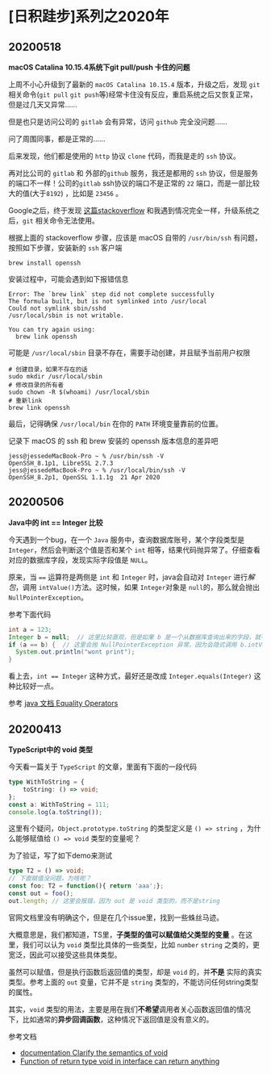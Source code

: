 # [日积跬步]系列之2020年



## 20200518

**macOS Catalina 10.15.4系统下git pull/push 卡住的问题**

上周不小心升级到了最新的 `macOS Catalina 10.15.4` 版本，升级之后，发现 `git` 相关命令(`git pull`  `git push`等)经常卡住没有反应，重启系统之后又恢复正常，但是过几天又异常……

但是也只是访问公司的 `gitlab` 会有异常，访问 `github` 完全没问题……

问了周围同事，都是正常的……

后来发现，他们都是使用的 `http` 协议 `clone` 代码，而我是走的 `ssh` 协议。

再对比公司的 `gitlab` 和 外部的`github` 服务，我还是都用的 `ssh` 协议，但是服务的端口不一样！公司的`gitlab` ssh协议的端口不是正常的 `22` 端口，而是一部比较大的值(大于`8192`) ，比如是 `23456` 。

Google之后，终于发现 [这篇stackoverflow](https://apple.stackexchange.com/questions/386821/git-hangs-with-a-ssh-remote-uri-after-10-15-4-update) 和我遇到情况完全一样，升级系统之后，`git` 相关命令无法使用。

根据上面的 stackoverflow 步骤，应该是 macOS 自带的 `/usr/bin/ssh` 有问题，按照如下步骤，安装新的 `ssh` 客户端

```shell
brew install openssh
```

安装过程中，可能会遇到如下报错信息

```shell
Error: The `brew link` step did not complete successfully
The formula built, but is not symlinked into /usr/local
Could not symlink sbin/sshd
/usr/local/sbin is not writable.

You can try again using:
  brew link openssh
```

可能是 `/usr/local/sbin` 目录不存在，需要手动创建，并且赋予当前用户权限

```shell
# 创建目录，如果不存在的话
sudo mkdir /usr/local/sbin
# 修改目录的所有者
sudo chown -R $(whoami) /usr/local/sbin
# 重新link
brew link openssh
```

最后，记得确保 `/usr/local/bin` 在你的 `PATH` 环境变量靠前的位置。

记录下 macOS 的 ssh 和 brew 安装的 openssh 版本信息的差异吧

```shell
jess@jessedeMacBook-Pro ~ % /usr/bin/ssh -V
OpenSSH_8.1p1, LibreSSL 2.7.3
jess@jessedeMacBook-Pro ~ % /usr/local/bin/ssh -V
OpenSSH_8.2p1, OpenSSL 1.1.1g  21 Apr 2020
```



## 20200506

**Java中的 int == Integer 比较**

今天遇到一个bug，在一个 `Java` 服务中，查询数据库账号，某个字段类型是 `Integer`，然后会判断这个值是否和某个 `int` 相等，结果代码抛异常了。仔细查看对应的数据库字段，发现实际字段值是 `NULL`。

原来，当 `==` 运算符是两侧是 `int` 和 `Integer` 时，java会自动对 `Integer` 进行*解包*，调用 `intValue()`方法。这时候，如果 `Integer`对象是 `null`的，那么就会抛出 `NullPointerException`。

参考下面代码

```java
int a = 123;
Integer b = null;  // 这里比较直观，但是如果 b 是一个从数据库查询出来的字段，就不太容易发现问题了
if (a == b) {  // 这里会抛 NullPointerException 异常，因为会隐式调用 b.intValue() 方法
  System.out.println("wont print");			
}
```

看上去，`int == Integer` 这种方式，最好还是改成 `Integer.equals(Integer)` 这种比较好一点。

参考 [java 文档 Equality Operators](https://docs.oracle.com/javase/specs/jls/se8/html/jls-15.html#jls-15.21.1)



## 20200413

**TypeScript中的 void 类型**

今天看一篇关于 `TypeScript` 的文章，里面有下面的一段代码

```typescript
type WithToString = {
    toString: () => void;
};
const a: WithToString = 111;
console.log(a.toString());
```

这里有个疑问，`Object.prototype.toString` 的类型定义是 `() => string` ，为什么能够赋值给 `() => void` 类型的变量呢？

为了验证，写了如下demo来测试

```typescript
type T2 = () => void;
// 下面赋值没问题，为啥呢？
const foo: T2 = function(){ return 'aaa';};
const out = foo();
out.length; // 这里会报错，因为 out 是 void 类型的，而不是string
```

官网文档里没有明确这个，但是在几个issue里，找到一些蛛丝马迹。

大概意思是，我们都知道，TS里，**子类型的值可以赋值给父类型的变量** 。在这里，我们可以认为 `void` 类型比具体的一些类型，比如 `number` `string` 之类的，更宽泛，因此可以接受这些具体类型。

虽然可以赋值，但是执行函数后返回值的类型，却是 `void` 的，并**不是** 实际的真实类型。参考上面的 `out` 变量，它并不是 `string` 类型的，不能访问任何string类型的属性。

其实，`void` 类型的用法，主要是用在我们**不希望**调用者关心函数返回值的情况下，比如通常的**异步回调函数**，这种情况下返回值是没有意义的。

参考文档

* [documentation Clarify the semantics of void](https://github.com/microsoft/TypeScript/issues/20006) 
* [Function of return type void in interface can return anything](https://github.com/Microsoft/TypeScript/issues/9603) 


